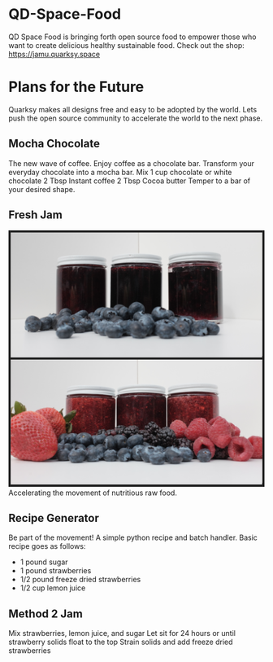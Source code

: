 # QD-Space-Food
QD Space Food is bringing forth open source food to empower those who want to create delicious healthy sustainable food.
Check out the shop: https://jamu.quarksy.space
# Plans for the Future
Quarksy makes all designs free and easy to be adopted by the world. Lets push the open source community to accelerate the world to the next phase.
## Mocha Chocolate
The new wave of coffee. Enjoy coffee as a chocolate bar.
Transform your everyday chocolate into a mocha bar.
Mix 1 cup chocolate or white chocolate
2 Tbsp Instant coffee
2 Tbsp Cocoa butter
Temper to a bar of your desired shape.
## Fresh Jam
![Raw Strawberry Jam](https://github.com/NaturaLog-space/QD-Space-Food/blob/main/Adobe_Post_20210325_1359250.6425661188089541.png)
Accelerating the movement of nutritious raw food.
## Recipe Generator
Be part of the movement! A simple python recipe and batch handler.
Basic recipe goes as follows:
- 1 pound sugar
- 1 pound strawberries
- 1/2 pound freeze dried strawberries
- 1/2 cup lemon juice

## Method 2 Jam
Mix strawberries, lemon juice, and sugar
Let sit for 24 hours or until strawberry solids float to the top
Strain solids and add freeze dried strawberries

